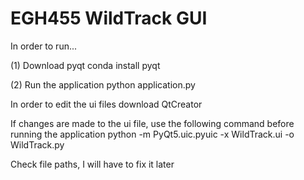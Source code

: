 # EGH455 WildTrack GUI

In order to run...

(1) Download pyqt
conda install pyqt

(2) Run the application
python application.py

In order to edit the ui files download QtCreator

If changes are made to the ui file, use the following command before running the application
python -m PyQt5.uic.pyuic -x WildTrack.ui -o WildTrack.py

Check file paths, I will have to fix it later